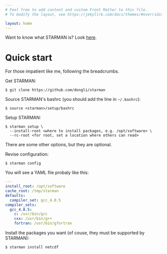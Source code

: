 ```yaml
---
# Feel free to add content and custom Front Matter to this file.
# To modify the layout, see https://jekyllrb.com/docs/themes/#overriding-theme-defaults

layout: home
---
```


Want to know what STARMAN is? Look [here](/starman/about/).

# Quick start

For those impatient like me, following the breadcrumbs.

Get STARMAN:
```
$ git clone https://github.com/dongli/starman
```

Source STARMAN's bashrc (you should add the line in `~/.bashrc`):
```
$ source <starman>/setup/bashrc
```

Setup STARMAN:
```
$ starman setup \
  --install-root <where to install packages, e.g. /opt/software> \
  --rc-root <for root, set a location where others can read>
```
There are some other options, but they are optional.

Revise configuration:
```
$ starman config
```
You will see a YAML file probaly like this:
```yaml
---
install_root: /opt/software
cache_root: /tmp/starman
defaults:
  compiler_set: gcc_4.8.5
compiler_sets:
  gcc_4.8.5:
    c: /usr/bin/gcc
    cxx: /usr/bin/g++
    fortran: /usr/bin/gfortran
```

Install the packages you want (of couse, they must be supported by STARMAN):
```
$ starman install netcdf
```